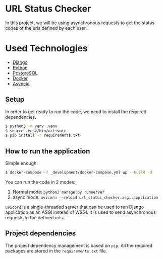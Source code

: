 # URL Status Checker
In this project, we will be using asynchronous requests to get the status codes of the urls defined by each user. 

# Used Technologies
- [Django](https://www.djangoproject.com/)
- [Python](https://www.python.org/)
- [PostgreSQL](https://www.postgresql.org/)
- [Docker](https://www.docker.com/)
- [Asyncio](https://docs.python.org/3/library/asyncio.html)


## Setup
In order to get ready to run the code, we need to install the required dependencies.

```bash
$ python3 -m venv .venv
$ source .venv/bin/activate
$ pip install -r requirements.txt
```

## How to run the application

Simple enough:

```bash
$ docker-compose -f _development/docker-compose.yml up --build -d
```

You can run the code in 2 modes:
1. Normal mode:
    ```python3 manage.py runserver```
2. async mode:
    ```uvicorn --reload url_status_checker.asgi:application```

`uvicord` is a single-threaded server that can be used to run Django application as an ASGI instead of WSGI. It is used to send asynchronous requests to the defined urls.

## Project dependencies

The project dependency management is based on `pip`. All the required packages are stored in the `requirements.txt` file.
